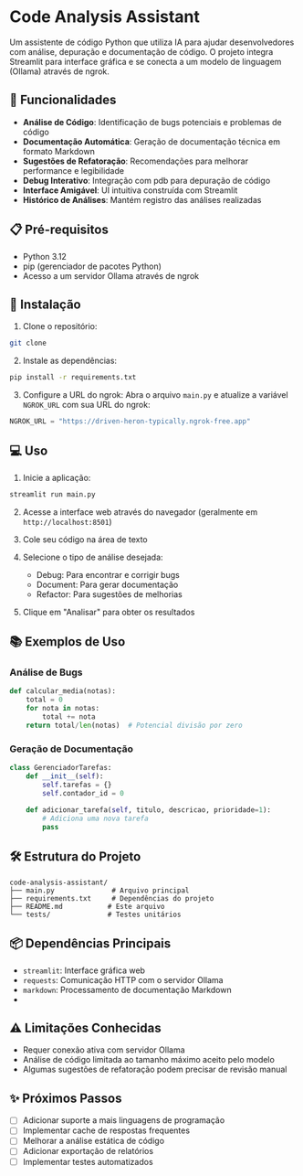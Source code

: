 # Code Analysis Assistant

Um assistente de código Python que utiliza IA para ajudar desenvolvedores com análise, depuração e documentação de código. O projeto integra Streamlit para interface gráfica e se conecta a um modelo de linguagem (Ollama) através de ngrok.

## 🚀 Funcionalidades

- **Análise de Código**: Identificação de bugs potenciais e problemas de código
- **Documentação Automática**: Geração de documentação técnica em formato Markdown
- **Sugestões de Refatoração**: Recomendações para melhorar performance e legibilidade
- **Debug Interativo**: Integração com pdb para depuração de código
- **Interface Amigável**: UI intuitiva construída com Streamlit
- **Histórico de Análises**: Mantém registro das análises realizadas

## 📋 Pré-requisitos

- Python 3.12
- pip (gerenciador de pacotes Python)
- Acesso a um servidor Ollama através de ngrok

## 🔧 Instalação

1. Clone o repositório:
```bash
git clone 
```

2. Instale as dependências:
```bash
pip install -r requirements.txt
```

3. Configure a URL do ngrok:
Abra o arquivo `main.py` e atualize a variável `NGROK_URL` com sua URL do ngrok:
```python
NGROK_URL = "https://driven-heron-typically.ngrok-free.app"
```

## 💻 Uso

1. Inicie a aplicação:
```bash
streamlit run main.py
```

2. Acesse a interface web através do navegador (geralmente em `http://localhost:8501`)

3. Cole seu código na área de texto

4. Selecione o tipo de análise desejada:
   - Debug: Para encontrar e corrigir bugs
   - Document: Para gerar documentação
   - Refactor: Para sugestões de melhorias

5. Clique em "Analisar" para obter os resultados

## 📚 Exemplos de Uso

### Análise de Bugs
```python
def calcular_media(notas):
    total = 0
    for nota in notas:
        total += nota
    return total/len(notas)  # Potencial divisão por zero
```

### Geração de Documentação
```python
class GerenciadorTarefas:
    def __init__(self):
        self.tarefas = {}
        self.contador_id = 0
    
    def adicionar_tarefa(self, titulo, descricao, prioridade=1):
        # Adiciona uma nova tarefa
        pass
```

## 🛠️ Estrutura do Projeto

```
code-analysis-assistant/
├── main.py              # Arquivo principal
├── requirements.txt     # Dependências do projeto
├── README.md           # Este arquivo
└── tests/              # Testes unitários
```

## 📦 Dependências Principais

- `streamlit`: Interface gráfica web
- `requests`: Comunicação HTTP com o servidor Ollama
- `markdown`: Processamento de documentação Markdown
- 

## ⚠️ Limitações Conhecidas

- Requer conexão ativa com servidor Ollama
- Análise de código limitada ao tamanho máximo aceito pelo modelo
- Algumas sugestões de refatoração podem precisar de revisão manual


## ✨ Próximos Passos

- [ ] Adicionar suporte a mais linguagens de programação
- [ ] Implementar cache de respostas frequentes
- [ ] Melhorar a análise estática de código
- [ ] Adicionar exportação de relatórios
- [ ] Implementar testes automatizados

